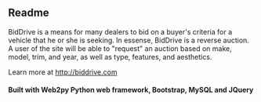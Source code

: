 ## Readme

BidDrive is a means for many dealers to bid on a buyer's criteria for a vehicle that he or she is seeking. In essense, BidDrive is a reverse auction. A user of the site will be able to "request" an auction based on make, model, trim, and year, as well as type, features, and aesthetics.

Learn more at http://biddrive.com

#### Built with Web2py Python web framework, Bootstrap, MySQL and JQuery
